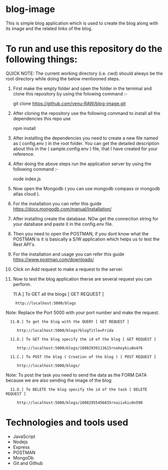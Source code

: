 # blog-image

This is simple blog application which is used to create the blog along with its image and the related links of the blog.

# To run and use this repository do the following things:

QUICK NOTE: The current working directory (i.e. cwd) should always be the root directory while doing the below mentiooned steps.

1. First make the empty folder and open the folder in the terminal and clone this repository by using the folowing command :-

   git clone https://github.com/venu-RAW/blog-image.git

2. After cloning the repository use the following command to install all the dependencies this repo use

   npm install

3. After installing the dependencies you need to create a new file named as ( config.env ) in the root folder. You can get the detailed description about this in the ( sample.config.env ) file, that I have created for your reference.

4. After doing the above steps run the application server by using the following command :-

   node index.js

5. Now open the Mongodb ( you can use mongodb compass or mongodb atlas cloud ).

6. For the installation you can refer this guide https://docs.mongodb.com/manual/installation/

7. After installing create the database. NOw get the connection string for your database and paste it in the config.env file.

8. Then you need to open the POSTMAN, if you dont know what the POSTMAN is it is basically a S/W application which helps us to test the Rest API's.

9. For the installation and usage you can refer this guide https://www.postman.com/downloads/

10.   Click on Add request to make a request to the server.

11.   Now to test the blog application therse are several request you can perform.

      11.A.] To GET all the blogs [ GET REQUEST ]

           http://localhost:5000/blogs

Note: Replace the Port 5000 with your port number and make the request.

      11.B.] To get the blog with the QUERY [ GET REQUEST ]

         http://localhost:5000/blogs?blogTitle=Frida

      11.D.] To GET the blog specify the id of the blog [ GET REQUEST ]

         http://localhost:5000/blogs/16082939113615rnahoykiu8o476

      11.C.] To POST the blog ( Creation of the blog ) [ POST REQUEST ]

         http://localhost:5000/blogs/

Note: To post the task you need to send the data as the FORM DATA because we are also sending the image of the blog

      11.D.] To DELETE the blog specify the id of the task [ DELETE REQUEST ]

         http://localhost:5000/blogs/16082955456835rnaiivkiu9n590

# Technologies and tools used

-  JavaScript
-  Nodejs
-  Express
-  POSTMAN
-  MongoDb
-  Git and Github
